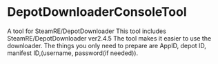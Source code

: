 # DepotDownloaderConsoleTool
A tool for SteamRE/DepotDownloader
This tool includes SteamRE/DepotDownloader ver2.4.5
The tool makes it easier to use the downloader.
The things you only need to prepare are AppID, depot ID, manifest ID,(username, password(if needed)).
